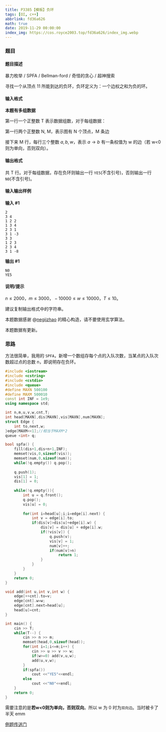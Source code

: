 ```yaml
---
title: P3385【模板】负环
tags: [OI, c++]
abbrlink: fd36a626
math: true
date: 2019-11-29 00:00:00
index_img: https://cos.royce2003.top/fd36a626/index_img.webp
---
```


### 题目

#### 题目描述

暴力枚举 / SPFA / Bellman-ford / 奇怪的贪心 / 超神搜索

寻找一个从顶点 11 所能到达的负环，负环定义为：一个边权之和为负的环。
<!--more-->
#### 输入格式

**本题有多组数据**

第一行一个正整数 T 表示数据组数，对于每组数据：

第一行两个正整数 N, M，表示图有 N 个顶点，M 条边

接下来 M 行，每行三个整数 $a, b, w$，表示 $a \rightarrow b$ 有一条权值为 w 的边（若 w<0 则为单向，否则双向）。

#### 输出格式

共 T 行。对于每组数据，存在负环则输出一行 `YE5`(不含引号)，否则输出一行 `N0`(不含引号)。

#### 输入输出样例

**输入 #1**

```
2
3 4
1 2 2
1 3 4
2 3 1
3 1 -3
3 3
1 2 3
2 3 4
3 1 -8
```

**输出 #1**

```
N0
YE5
```

#### 说明/提示

$n\le 2000，m\le 3000，-10000\le w \le 10000，T\le 10$。

建议复制输出格式中的字符串。

本题数据感谢 @[negiizhao](https://www.luogu.com.cn/user/5643) 的精心构造，请不要使用玄学算法。

本题数据有更新。

### 思路

方法很简单，我用的 `SPFA`，新增一个数组存每个点的入队次数，当某点的入队次数超过点的总数 n，即说明存在负环。

<!--more-->

```cpp
#include <iostream>
#include <cstring>
#include <cstdio>
#include <queue>
#define MAXN 500100
#define MAXM 500010
const int INF = 1e9;
using namespace std;

int n,m,u,v,w,cnt,T;
int head[MAXN],dis[MAXN],vis[MAXN],num[MAXN];
struct Edge {
	int to,next,w;
}edge[MAXM<<1];//相当于MAXM*2
queue <int> q;

bool spfa() {
	fill(dis+1,dis+n+1,INF);
    memset(vis,0,sizeof(vis));
    memset(num,0,sizeof(num));
	while(!q.empty()) q.pop();
	
	q.push(1);
	vis[1] = 1;
	dis[1] = 0;
	
	while(!q.empty()){
		int u = q.front();
		q.pop();
		vis[u] = 0;
		
		for(int i=head[u];i;i=edge[i].next) {
			int v = edge[i].to;
			if(dis[v]>dis[u]+edge[i].w) {
				dis[v] = dis[u] + edge[i].w;
				if(!vis[v]) {
					q.push(v);
					vis[v] = 1;
					num[v]++;
					if(num[v]>n)
						return 1;
				}
			}	
		}
	}
	return 0;
}

void add(int u,int v,int w) {
	edge[++cnt].to=v;
	edge[cnt].w=w;
	edge[cnt].next=head[u];
	head[u]=cnt;
}

int main() {
	cin >> T;
	while(T--) {
		cin >> n >> m;
		memset(head,0,sizeof(head));
		for(int i=1;i<=m;i++) {
			cin >> u >> v >> w;
			if(w>=0) add(v,u,w);
			add(u,v,w);
		}
		if(spfa())
			cout <<"YE5"<<endl;
		else
			cout <<"N0"<<endl;
	}
	return 0;
}
```

需要注意的是**若w<0则为单向，否则双向**。所以 w 为 0 时为``双向边``。当时被卡了半天 emm

[例题传送门](/posts/4d5decec.html)